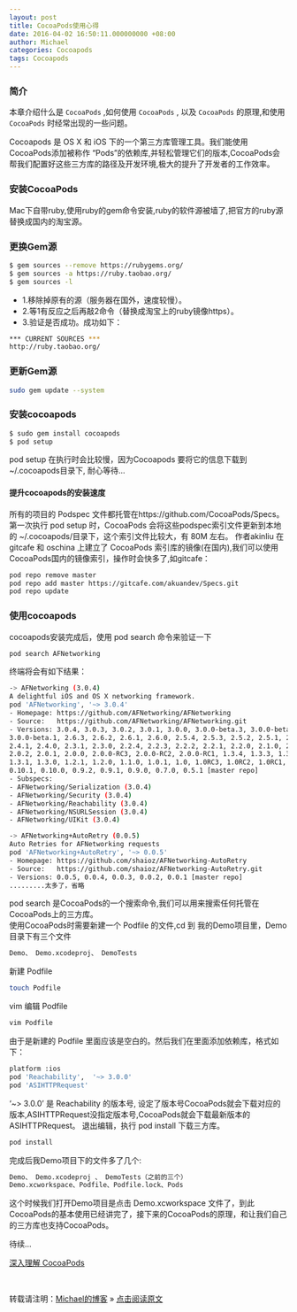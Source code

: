 ```yaml
---
layout: post
title: CocoaPods使用心得
date: 2016-04-02 16:50:11.000000000 +08:00
author: Michael
categories: Cocoapods
tags: Cocoapods
---
```


### 简介

本章介绍什么是 `CocoaPods` ,如何使用 `CocoaPods` , 以及 `CocoaPods` 的原理,和使用 `CocoaPods` 时经常出现的一些问题。

Cocoapods 是 OS X 和 iOS 下的一个第三方库管理工具。我们能使用CocoaPods添加被称作 “Pods”的依赖库,并轻松管理它们的版本,CocoaPods会帮我们配置好这些三方库的路径及开发环境,极大的提升了开发者的工作效率。


### 安装CocoaPods

Mac下自带ruby,使用ruby的gem命令安装,ruby的软件源被墙了,把官方的ruby源替换成国内的淘宝源。

### 更换Gem源

```bash
$ gem sources --remove https://rubygems.org/
$ gem sources -a https://ruby.taobao.org/
$ gem sources -l
```

* 1.移除掉原有的源（服务器在国外，速度较慢）。
* 2.等1有反应之后再敲2命令（替换成淘宝上的ruby镜像https）。
* 3.验证是否成功。成功如下：

```bash
*** CURRENT SOURCES ***
http://ruby.taobao.org/
```

### 更新Gem源

```bash
sudo gem update --system
```

### 安装cocoapods        

```bash
$ sudo gem install cocoapods
$ pod setup
```

pod setup 在执行时会比较慢，因为Cocoapods 要将它的信息下载到 ~/.cocoapods目录下, 耐心等待…

#### 提升cocoapods的安装速度

所有的项目的 Podspec 文件都托管在https://github.com/CocoaPods/Specs。第一次执行 pod setup 时，CocoaPods 会将这些podspec索引文件更新到本地的 ~/.cocoapods/目录下，这个索引文件比较大，有 80M 左右。
作者akinliu 在 gitcafe 和 oschina 上建立了 CocoaPods 索引库的镜像(在国内),我们可以使用CocoaPods国内的镜像索引，操作时会快多了,如gitcafe：

```bash
pod repo remove master
pod repo add master https://gitcafe.com/akuandev/Specs.git
pod repo update
```

### 使用cocoapods
cocoapods安装完成后，使用 pod search 命令来验证一下

```bash
pod search AFNetworking
```

终端将会有如下结果：

```bash
-> AFNetworking (3.0.4)
A delightful iOS and OS X networking framework.
pod 'AFNetworking', '~> 3.0.4'
- Homepage: https://github.com/AFNetworking/AFNetworking
- Source:   https://github.com/AFNetworking/AFNetworking.git
- Versions: 3.0.4, 3.0.3, 3.0.2, 3.0.1, 3.0.0, 3.0.0-beta.3, 3.0.0-beta.2,
3.0.0-beta.1, 2.6.3, 2.6.2, 2.6.1, 2.6.0, 2.5.4, 2.5.3, 2.5.2, 2.5.1, 2.5.0,
2.4.1, 2.4.0, 2.3.1, 2.3.0, 2.2.4, 2.2.3, 2.2.2, 2.2.1, 2.2.0, 2.1.0, 2.0.3,
2.0.2, 2.0.1, 2.0.0, 2.0.0-RC3, 2.0.0-RC2, 2.0.0-RC1, 1.3.4, 1.3.3, 1.3.2,
1.3.1, 1.3.0, 1.2.1, 1.2.0, 1.1.0, 1.0.1, 1.0, 1.0RC3, 1.0RC2, 1.0RC1,
0.10.1, 0.10.0, 0.9.2, 0.9.1, 0.9.0, 0.7.0, 0.5.1 [master repo]
- Subspecs:
- AFNetworking/Serialization (3.0.4)
- AFNetworking/Security (3.0.4)
- AFNetworking/Reachability (3.0.4)
- AFNetworking/NSURLSession (3.0.4)
- AFNetworking/UIKit (3.0.4)

-> AFNetworking+AutoRetry (0.0.5)
Auto Retries for AFNetworking requests
pod 'AFNetworking+AutoRetry', '~> 0.0.5'
- Homepage: https://github.com/shaioz/AFNetworking-AutoRetry
- Source:   https://github.com/shaioz/AFNetworking-AutoRetry.git
- Versions: 0.0.5, 0.0.4, 0.0.3, 0.0.2, 0.0.1 [master repo]
.........太多了，省略
```

pod search 是CocoaPods的一个搜索命令,我们可以用来搜索任何托管在CocoaPods上的三方库。    
使用CocoaPods时需要新建一个 Podfile 的文件,cd 到 我的Demo项目里，Demo目录下有三个文件

```bash
Demo、 Demo.xcodeproj、 DemoTests
```

新建 Podfile

```bash
touch Podfile
```

vim 编辑 Podfile

```bash
vim Podfile
```

由于是新建的 Podfile 里面应该是空白的。然后我们在里面添加依赖库，格式如下：

```bash
platform :ios
pod 'Reachability',  '~> 3.0.0'
pod 'ASIHTTPRequest'
```

‘~> 3.0.0’ 是 Reachability 的版本号, 设定了版本号CocoaPods就会下载对应的版本,ASIHTTPRequest没指定版本号,CocoaPods就会下载最新版本的ASIHTTPRequest。
退出编辑，执行 pod install 下载三方库。

```bash
pod install
```
完成后我Demo项目下的文件多了几个:

```bash
Demo、 Demo.xcodeproj 、 DemoTests（之前的三个）
Demo.xcworkspace、Podfile、Podfile.lock、Pods
```

这个时候我们打开Demo项目是点击 Demo.xcworkspace 文件了，到此CocoaPods的基本使用已经讲完了，接下来的CocoaPods的原理，和让我们自己的三方库也支持CocoaPods。

待续…

[深入理解 CocoaPods](http://blog.jobbole.com/53365/) 

<br>

转载请注明：[Michael的博客](http://michaelyb.top) » [点击阅读原文]({{site.url}}/2016/04/CocoaPod_Use/) 







